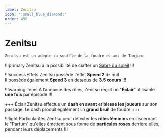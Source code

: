 ```yaml
---
label: Zenitsu
icon: ":small_blue_diamond:"
order: 450
---
```


# Zenitsu

```txt
Zenitsu est un adepte du souffle de la foudre et ami de Tanjiro
```

!!!primary
Zenitsu a la possibilité de crafter un [Sabre du soleil](/demonslayer-uhc/divers/sabre)
!!!

!!!success Effets
Zenitsu possède l'effet **Speed 2** de nuit <br>
Il possède également **Speed 3** en dessous de **3.5 coeurs**
!!!

!!!warning Items
À l’annonce des rôles, Zenitsu reçoit un "**Éclair**" utilisable **une fois** par épisode
!!!

+++ Éclair
Zenitsu effectue un **dash en avant** et **blesse les joueurs** sur son passage. Le dash produit également un **grand bruit** de foudre
+++

!!!light Particularités
Zenitsu peut détecter les **rôles féminins** en discernant le "Parfum" qu'elles émettent sous forme de **particules roses** derrière elles, pendant leurs déplacements
!!!
